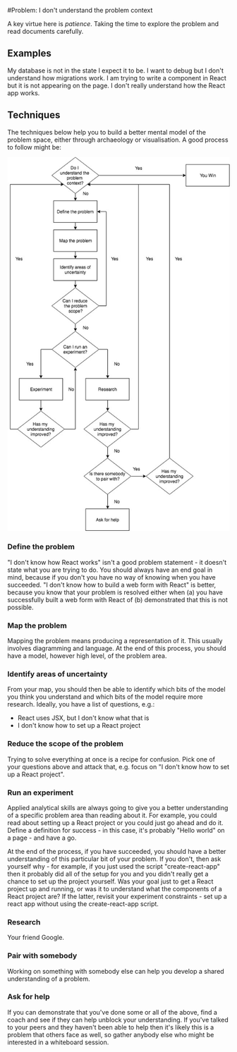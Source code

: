 #Problem: I don't understand the problem context

A key virtue here is *patience*. Taking the time to explore the problem and read documents carefully.

## Examples
My database is not in the state I expect it to be. I want to debug but I don't understand how migrations work.
I am trying to write a component in React but it is not appearing on the page. I don't really understand how the React app works.

## Techniques
The techniques below help you to build a better mental model of the problem space, either through archaeology or visualisation. A good process to follow might be:

![How to get better understanding of a problem context](problem-context-flow.jpg "Problem Context Flow")

### Define the problem
"I don't know how React works" isn't a good problem statement - it doesn't state what you are trying to do. You should always have an end goal in mind, because if you don't you have no way of knowing when you have succeeded. "I don't know how to build a web form with React" is better, because you know that your problem is resolved either when (a) you have successfully built a web form with React of (b) demonstrated that this is not possible.

### Map the problem
Mapping the problem means producing a representation of it. This usually involves diagramming and language. At the end of this process, you should have a model, however high level, of the problem area.

### Identify areas of uncertainty
From your map, you should then be able to identify which bits of the model you think you understand and which bits of the model require more research. Ideally, you have a list of questions, e.g.:
- React uses JSX, but I don't know what that is
- I don't know how to set up a React project

### Reduce the scope of the problem
Trying to solve everything at once is a recipe for confusion. Pick one of your questions above and attack that, e.g. focus on "I don't know how to set up a React project".

### Run an experiment
Applied analytical skills are always going to give you a better understanding of a specific problem area than reading about it. For example, you could read about setting up a React project or you could just go ahead and do it. Define a definition for success - in this case, it's probably "Hello world" on a page - and have a go.

At the end of the process, if you have succeeded, you should have a better understanding of this particular bit of your problem. If you don't, then ask yourself why - for example, if you just used the script "create-react-app" then it probably did all of the setup for you and you didn't really get a chance to set up the project yourself. Was your goal just to get a React project up and running, or was it to understand what the components of a React project are? If the latter, revisit your experiment constraints - set up a react app without using the create-react-app script.  

### Research
Your friend Google.

### Pair with somebody
Working on something with somebody else can help you develop a shared understanding of a problem.

### Ask for help
If you can demonstrate that you've done some or all of the above, find a coach and see if they can help unblock your understanding. If you've talked to your peers and they haven't been able to help then it's likely this is a problem that others face as well, so gather anybody else who might be interested in a whiteboard session.  
